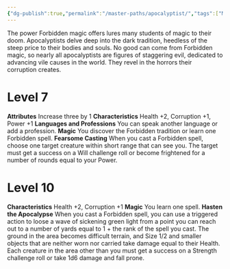 ```yaml
---
{"dg-publish":true,"permalink":"/master-paths/apocalyptist/","tags":["Magic"]}
---
```


The power Forbidden magic offers lures many students of magic to their doom. Apocalyptists delve deep into the dark tradition, heedless of the steep price to their bodies and souls. No good can come from Forbidden magic, so nearly all apocalyptists are figures of staggering evil, dedicated to advancing vile causes in the world. They revel in the horrors their corruption creates.
# Level 7
**Attributes** Increase three by 1
**Characteristics** Health +2, Corruption +1, Power +1
**Languages and Professions** You can speak another language or add a profession.
**Magic** You discover the Forbidden tradition or learn one Forbidden spell.
**Fearsome Casting** When you cast a Forbidden spell, choose one target creature within short range that can see you. The target must get a success on a Will challenge roll or become frightened for a number of rounds equal to your Power.
# Level 10
**Characteristics** Health +2, Corruption +1
**Magic** You learn one spell.
**Hasten the Apocalypse** When you cast a Forbidden spell, you can use a triggered action to loose a wave of sickening green light from a point you can reach out to a number of yards equal to 1 + the rank of the spell you cast. The ground in the area becomes difficult terrain, and Size 1/2 and smaller objects that are neither worn nor carried take damage equal to their Health. Each creature in the area other than you must get a success on a Strength challenge roll or take 1d6 damage and fall prone.